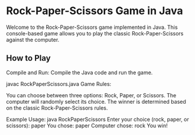 # Rock-Paper-Scissors Game in Java

Welcome to the Rock-Paper-Scissors game implemented in Java. This console-based game allows you to play the classic Rock-Paper-Scissors against the computer.

## How to Play

Compile and Run:
Compile the Java code and run the game.


javac RockPaperScissors.java
Game Rules:

You can choose between three options: Rock, Paper, or Scissors.
The computer will randomly select its choice.
The winner is determined based on the classic Rock-Paper-Scissors rules.


Example Usage:
java RockPaperScissors
Enter your choice (rock, paper, or scissors): paper
You chose: paper
Computer chose: rock
You win!
